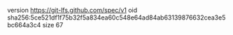 version https://git-lfs.github.com/spec/v1
oid sha256:5ce521df1f75b32f5a834ea60c548e64ad84ab63139876632cea3e5bc664a3c4
size 67
